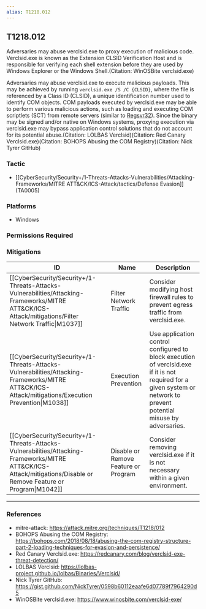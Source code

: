 ```yaml
---
alias: T1218.012
---
```


## T1218.012

Adversaries may abuse verclsid.exe to proxy execution of malicious code. Verclsid.exe is known as the Extension CLSID Verification Host and is responsible for verifying each shell extension before they are used by Windows Explorer or the Windows Shell.(Citation: WinOSBite verclsid.exe)

Adversaries may abuse verclsid.exe to execute malicious payloads. This may be achieved by running <code>verclsid.exe /S /C {CLSID}</code>, where the file is referenced by a Class ID (CLSID), a unique identification number used to identify COM objects. COM payloads executed by verclsid.exe may be able to perform various malicious actions, such as loading and executing COM scriptlets (SCT) from remote servers (similar to [Regsvr32](https://attack.mitre.org/techniques/T1218/010)). Since the binary may be signed and/or native on Windows systems, proxying execution via verclsid.exe may bypass application control solutions that do not account for its potential abuse.(Citation: LOLBAS Verclsid)(Citation: Red Canary Verclsid.exe)(Citation: BOHOPS Abusing the COM Registry)(Citation: Nick Tyrer GitHub) 


### Tactic
- [[CyberSecurity/Security+/1-Threats-Attacks-Vulnerabilities/Attacking-Frameworks/MITRE ATT&CK/ICS-Attack/tactics/Defense Evasion]] (TA0005)

### Platforms
- Windows

### Permissions Required

### Mitigations

| ID | Name | Description |
| --- | --- | --- |
| [[CyberSecurity/Security+/1-Threats-Attacks-Vulnerabilities/Attacking-Frameworks/MITRE ATT&CK/ICS-Attack/mitigations/Filter Network Traffic\|M1037]] | Filter Network Traffic | Consider modifying host firewall rules to prevent egress traffic from verclsid.exe. |
| [[CyberSecurity/Security+/1-Threats-Attacks-Vulnerabilities/Attacking-Frameworks/MITRE ATT&CK/ICS-Attack/mitigations/Execution Prevention\|M1038]] | Execution Prevention | Use application control configured to block execution of verclsid.exe if it is not required for a given system or network to prevent potential misuse by adversaries. |
| [[CyberSecurity/Security+/1-Threats-Attacks-Vulnerabilities/Attacking-Frameworks/MITRE ATT&CK/ICS-Attack/mitigations/Disable or Remove Feature or Program\|M1042]] | Disable or Remove Feature or Program | Consider removing verclsid.exe if it is not necessary within a given environment. |


---
### References

- mitre-attack: https://attack.mitre.org/techniques/T1218/012
- BOHOPS Abusing the COM Registry: https://bohops.com/2018/08/18/abusing-the-com-registry-structure-part-2-loading-techniques-for-evasion-and-persistence/
- Red Canary Verclsid.exe: https://redcanary.com/blog/verclsid-exe-threat-detection/
- LOLBAS Verclsid: https://lolbas-project.github.io/lolbas/Binaries/Verclsid/
- Nick Tyrer GitHub: https://gist.github.com/NickTyrer/0598b60112eaafe6d07789f7964290d5
- WinOSBite verclsid.exe: https://www.winosbite.com/verclsid-exe/
